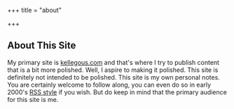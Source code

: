 +++
title = "about"

+++

## About This Site

My primary site is [kellegous.com](http://www.kellegous.com/) and that's where I try to publish content that is a bit more polished. Well, I aspire to making it polished. This site is definitely not intended to be polished. This site is my own personal notes. You are certainly welcome to follow along, you can even do so in early 2000's [RSS style](/index.xml) if you wish. But do keep in mind that the primary audience for this site is me.